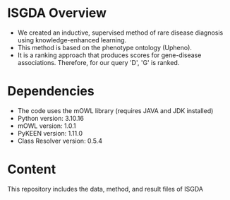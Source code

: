 # ISGDA Overview
- We created an inductive, supervised method of rare disease diagnosis using knowledge-enhanced learning.
- This method is based on the phenotype ontology (Upheno).
- It is a ranking approach that produces scores for gene-disease associations. Therefore, for our query 'D', 'G' is ranked. 

# Dependencies
- The code uses the mOWL library (requires JAVA and JDK installed)
- Python version: 3.10.16
- mOWL version: 1.0.1
- PyKEEN version: 1.11.0
- Class Resolver version: 0.5.4

  
# Content
This repository includes the data, method, and result files of ISGDA

